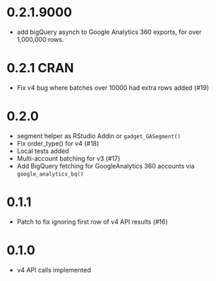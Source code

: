 # 0.2.1.9000

* add bigQuery asynch to Google Analytics 360 exports, for over 1,000,000 rows.

# 0.2.1 CRAN

* Fix v4 bug where batches over 10000 had extra rows added (#19)

# 0.2.0

* segment helper as RStudio Addin or `gadget_GASegment()`
* Fix order_type() for v4 (#18)
* Local tests added
* Multi-account batching for v3 (#17)
* Add BigQuery fetching for GoogleAnalytics 360 accounts via `google_analytics_bq()`

# 0.1.1

* Patch to fix ignoring first row of v4 API results (#16)

# 0.1.0

* v4 API calls implemented
